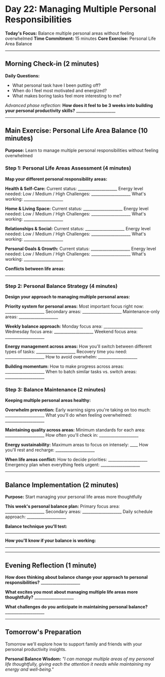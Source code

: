 # Day 22: Managing Multiple Personal Responsibilities

**Today's Focus:** Balance multiple personal areas without feeling overwhelmed
**Time Commitment:** 15 minutes
**Core Exercise:** Personal Life Area Balance

---

## Morning Check-in (2 minutes)

**Daily Questions:**
- What personal task have I been putting off?
- When do I feel most motivated and energized?
- What makes boring tasks feel more interesting to me?

*Advanced phase reflection:*
**How does it feel to be 3 weeks into building your personal productivity skills?** ____________________

---

## Main Exercise: Personal Life Area Balance (10 minutes)

**Purpose:** Learn to manage multiple personal responsibilities without feeling overwhelmed

### Step 1: Personal Life Areas Assessment (4 minutes)

**Map your different personal responsibility areas:**

**Health & Self-Care:**
Current status: ____________________
Energy level needed: Low / Medium / High
Challenges: ____________________
What's working: ____________________

**Home & Living Space:**
Current status: ____________________
Energy level needed: Low / Medium / High
Challenges: ____________________
What's working: ____________________

**Relationships & Social:**
Current status: ____________________
Energy level needed: Low / Medium / High
Challenges: ____________________
What's working: ____________________

**Personal Goals & Growth:**
Current status: ____________________
Energy level needed: Low / Medium / High
Challenges: ____________________
What's working: ____________________

**Conflicts between life areas:**
____________________

### Step 2: Personal Balance Strategy (4 minutes)

**Design your approach to managing multiple personal areas:**

**Priority system for personal areas:**
Most important focus right now: ____________________
Secondary areas: ____________________
Maintenance-only areas: ____________________

**Weekly balance approach:**
Monday focus area: ____________________
Wednesday focus area: ____________________
Weekend focus area: ____________________

**Energy management across areas:**
How you'll switch between different types of tasks: ____________________
Recovery time you need: ____________________
How to avoid overwhelm: ____________________

**Building momentum:**
How to make progress across areas: ____________________
When to batch similar tasks vs. switch areas: ____________________

### Step 3: Balance Maintenance (2 minutes)

**Keeping multiple personal areas healthy:**

**Overwhelm prevention:**
Early warning signs you're taking on too much: ____________________
What you'll do when feeling overwhelmed: ____________________

**Maintaining quality across areas:**
Minimum standards for each area: ____________________
How often you'll check in: ____________________

**Energy sustainability:**
Maximum areas to focus on intensely: ____
How you'll rest and recharge: ____________________

**When life areas conflict:**
How to decide priorities: ____________________
Emergency plan when everything feels urgent: ____________________

---

## Balance Implementation (2 minutes)

**Purpose:** Start managing your personal life areas more thoughtfully

**This week's personal balance plan:**
Primary focus area: ____________________
Secondary areas: ____________________
Daily schedule approach: ____________________

**Balance technique you'll test:**
____________________

**How you'll know if your balance is working:**
____________________

---

## Evening Reflection (1 minute)

**How does thinking about balance change your approach to personal responsibilities?** ____________________

**What excites you most about managing multiple life areas more thoughtfully?** ____________________

**What challenges do you anticipate in maintaining personal balance?** ____________________

---

## Tomorrow's Preparation
Tomorrow we'll explore how to support family and friends with your personal productivity insights.

**Personal Balance Wisdom:**
*"I can manage multiple areas of my personal life thoughtfully, giving each the attention it needs while maintaining my energy and well-being."*